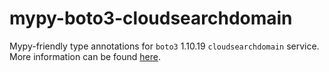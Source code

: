 # mypy-boto3-cloudsearchdomain

Mypy-friendly type annotations for `boto3` 1.10.19 `cloudsearchdomain` service.
More information can be found [here](https://github.com/vemel/mypy_boto3).